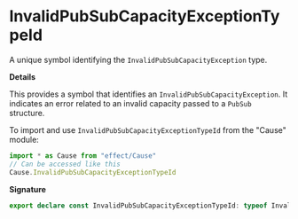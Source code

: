 # InvalidPubSubCapacityExceptionTypeId

A unique symbol identifying the `InvalidPubSubCapacityException` type.

**Details**

This provides a symbol that identifies an `InvalidPubSubCapacityException`.
It indicates an error related to an invalid capacity passed to a `PubSub`
structure.

To import and use `InvalidPubSubCapacityExceptionTypeId` from the "Cause" module:

```ts
import * as Cause from "effect/Cause"
// Can be accessed like this
Cause.InvalidPubSubCapacityExceptionTypeId
```

**Signature**

```ts
export declare const InvalidPubSubCapacityExceptionTypeId: typeof InvalidPubSubCapacityExceptionTypeId
```
